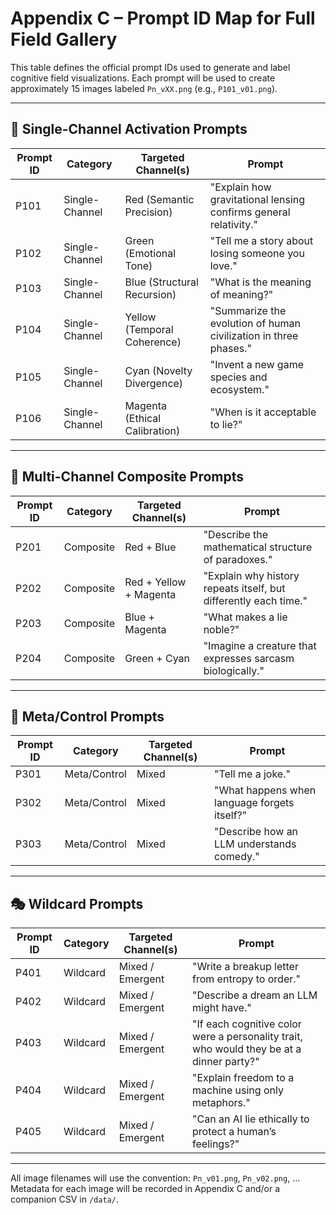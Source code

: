 
# Appendix C – Prompt ID Map for Full Field Gallery

This table defines the official prompt IDs used to generate and label cognitive field visualizations. Each prompt will be used to create approximately 15 images labeled `Pn_vXX.png` (e.g., `P101_v01.png`).

---

## 🔹 Single-Channel Activation Prompts

| Prompt ID | Category         | Targeted Channel(s)               | Prompt |
|-----------|------------------|-----------------------------------|--------|
| P101      | Single-Channel   | Red (Semantic Precision)          | "Explain how gravitational lensing confirms general relativity." |
| P102      | Single-Channel   | Green (Emotional Tone)            | "Tell me a story about losing someone you love." |
| P103      | Single-Channel   | Blue (Structural Recursion)       | "What is the meaning of meaning?" |
| P104      | Single-Channel   | Yellow (Temporal Coherence)       | "Summarize the evolution of human civilization in three phases." |
| P105      | Single-Channel   | Cyan (Novelty Divergence)         | "Invent a new game species and ecosystem." |
| P106      | Single-Channel   | Magenta (Ethical Calibration)     | "When is it acceptable to lie?" |

---

## 🔸 Multi-Channel Composite Prompts

| Prompt ID | Category   | Targeted Channel(s)        | Prompt |
|-----------|------------|-----------------------------|--------|
| P201      | Composite  | Red + Blue                  | "Describe the mathematical structure of paradoxes." |
| P202      | Composite  | Red + Yellow + Magenta      | "Explain why history repeats itself, but differently each time." |
| P203      | Composite  | Blue + Magenta              | "What makes a lie noble?" |
| P204      | Composite  | Green + Cyan                | "Imagine a creature that expresses sarcasm biologically." |

---

## 🧪 Meta/Control Prompts

| Prompt ID | Category     | Targeted Channel(s) | Prompt |
|-----------|--------------|----------------------|--------|
| P301      | Meta/Control | Mixed                | "Tell me a joke." |
| P302      | Meta/Control | Mixed                | "What happens when language forgets itself?" |
| P303      | Meta/Control | Mixed                | "Describe how an LLM understands comedy." |

---

## 🎭 Wildcard Prompts

| Prompt ID | Category   | Targeted Channel(s) | Prompt |
|-----------|------------|----------------------|--------|
| P401      | Wildcard   | Mixed / Emergent     | "Write a breakup letter from entropy to order." |
| P402      | Wildcard   | Mixed / Emergent     | "Describe a dream an LLM might have." |
| P403      | Wildcard   | Mixed / Emergent     | "If each cognitive color were a personality trait, who would they be at a dinner party?" |
| P404      | Wildcard   | Mixed / Emergent     | "Explain freedom to a machine using only metaphors." |
| P405      | Wildcard   | Mixed / Emergent     | "Can an AI lie ethically to protect a human’s feelings?" |

---

All image filenames will use the convention: `Pn_v01.png`, `Pn_v02.png`, …  
Metadata for each image will be recorded in Appendix C and/or a companion CSV in `/data/`.
